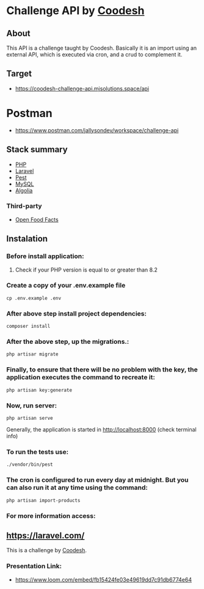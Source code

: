 # Challenge API by [Coodesh](https://coodesh.com/)

## About

This API is a challenge taught by Coodesh. Basically it is an import using an external API, which is executed via cron, and a crud to complement it.

## Target

-   https://coodesh-challenge-api.mjsolutions.space/api

# Postman

- https://www.postman.com/jallysondev/workspace/challenge-api

## Stack summary

-   [PHP](https://www.php.net/docs.php)
-   [Laravel](https://laravel.com/)
-   [Pest](https://pestphp.com/docs)
-   [MySQL](https://dev.mysql.com/doc/)
-   [Algolia](https://www.algolia.com/pt-br/)

### Third-party

-   [Open Food Facts](https://br.openfoodfacts.org/data)

## Instalation

### Before install application:

1.  Check if your PHP version is equal to or greater than 8.2

### Create a copy of your .env.example file

    cp .env.example .env

### After above step install project dependencies:

    composer install

### After the above step, up the migrations.:

    php artisar migrate

### Finally, to ensure that there will be no problem with the key, the application executes the command to recreate it:

    php artisan key:generate

### Now, run server:

    php artisan serve

Generally, the application is started in [http://localhost:8000](http://localhost:8000) (check terminal info)

### To run the tests use:

    ./vendor/bin/pest

### The cron is configured to run every day at midnight. But you can also run it at any time using the command:
    php artisan import-products

### For more information access:

## https://laravel.com/

This is a challenge by [Coodesh](https://coodesh.com/).

### Presentation Link:

- https://www.loom.com/embed/fb15424fe03e49619dd7c91db6774e64
